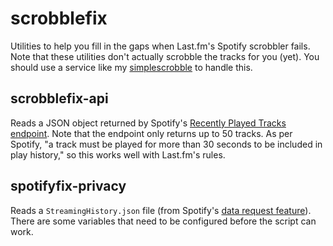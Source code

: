 # scrobblefix

Utilities to help you fill in the gaps when Last.fm's Spotify scrobbler fails.
Note that these utilities don't actually scrobble the tracks for you (yet).
You should use a service like my [simplescrobble](https://github.com/nrubin29/simplescrobble) to handle this.

## scrobblefix-api

Reads a JSON object returned by Spotify's [Recently Played Tracks endpoint](https://developer.spotify.com/console/get-recently-played).
Note that the endpoint only returns up to 50 tracks.
As per Spotify, "a track must be played for more than 30 seconds to be included in play history," so this works well with Last.fm's rules.

## spotifyfix-privacy

Reads a `StreamingHistory.json` file (from Spotify's [data request feature](https://www.spotify.com/is/account/privacy/)).
There are some variables that need to be configured before the script can work.
